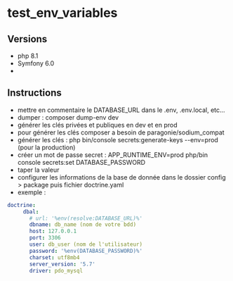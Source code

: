 # test_env_variables

## Versions
- php 8.1
- Symfony 6.0
- 
## Instructions
- mettre en commentaire le DATABASE_URL dans le .env, .env.local, etc...
- dumper : composer dump-env dev
- générer les clés privées et publiques en dev et en prod
- pour générer les clés composer a besoin de paragonie/sodium_compat
- générer les clés : php bin/console secrets:generate-keys --env=prod (pour la production)
- créer un mot de passe secret : APP_RUNTIME_ENV=prod php/bin console secrets:set DATABASE_PASSWORD
- taper la valeur
- configurer les informations de la base de donnée dans le dossier config > package puis fichier doctrine.yaml
- exemple :
 ```yaml
doctrine:
      dbal:
        # url: '%env(resolve:DATABASE_URL)%'
        dbname: db_name (nom de votre bdd)
        host: 127.0.0.1
        port: 3306
        user: db_user (nom de l'utilisateur)
        password: '%env(DATABASE_PASSWORD)%'
        charset: utf8mb4
        server_version: '5.7'
        driver: pdo_mysql
```
